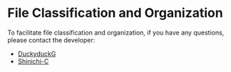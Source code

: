 # File Classification and Organization

To facilitate file classification and organization, if you have any questions, please contact the developer:

- [DuckyduckG](https://github.com/duckyduckG)
- [Shinichi-C](https://github.com/shinichi-c)
